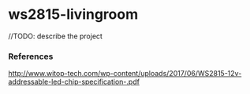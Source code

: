 # ws2815-livingroom

//TODO: describe the project




### References
http://www.witop-tech.com/wp-content/uploads/2017/06/WS2815-12v-addressable-led-chip-specification-.pdf